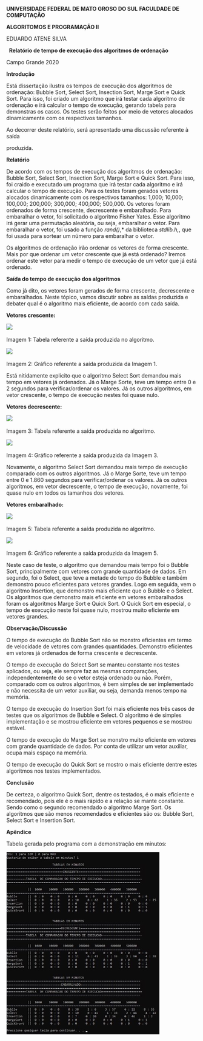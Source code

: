 ﻿**UNIVERSIDADE FEDERAL DE MATO GROSO DO SUL** **FACULDADE DE COMPUTAÇÃO** 

**ALGORITOMOS E PROGRAMAÇÃO II** 

EDUARDO ATENE SILVA 

` `**Relatório de tempo de execução dos algoritmos de ordenação** 

Campo Grande 2020 

**Introdução** 

Está dissertação ilustra os tempos de execução dos algoritmos de ordenação: Bubble Sort, Select Sort, Insection Sort, Marge Sort e Quick Sort. Para isso, foi criado um algoritmo que irá testar cada algoritmo de ordenação e irá calcular o tempo de execução, gerando tabela para demonstras os casos. Os testes serão feitos por meio de vetores alocados dinamicamente com os respectivos tamanhos. 

Ao decorrer deste relatório, será apresentado uma discussão referente à saída 

produzida.  

**Relatório** 

De acordo com os tempos de execução dos algoritmos de ordenação: Bubble Sort, Select Sort, Insection Sort, Marge Sort e Quick Sort. Para isso, foi craido e executado um programa que irá testar cada algoritmo e irá calcular o tempo de execução. Para os testes foram gerados  vetores  alocados  dinamicamente  com  os  respectivos  tamanhos:  1,000;  10,000; 100,000; 200,000; 300,000; 400,000; 500,000. Os vetores foram ordenados de forma crescente, decrescente e embaralhado. Para embaralhar o vetor, foi solicitado o algoritmo Fisher Yates. Esse  algoritmo  irá  gerar  uma  permutação  aleatória,  ou  seja,  embaralhar  o  vetor.  Para embaralhar o vetor, foi usado a função *rand()*,* da biblioteca *stdlib.h,*, que foi usada para sortear um número para embaralhar o vetor. 

Os algoritmos de ordenação irão ordenar os vetores de forma crescente. Mais por que ordenar um vetor crescente que já está ordenado? Iremos ordenar este vetor para medir o tempo de execução de um vetor que já está ordenado.  

**Saída do tempo de execução dos algoritmos** 

Como  já  dito,  os  vetores  foram  gerados  de  forma  crescente,  decrescente  e embaralhados. Neste tópico, vamos discutir sobre as saídas produzida e debater qual é o algoritmo mais eficiente, de acordo com cada saída. 

**Vetores crescente:** 

![](img//Aspose.Words.e808b011-91b0-4325-ad93-5d12ce25c0bb.001.png)

Imagem 1: Tabela referente a saída produzida no algoritmo. 

![](img//Aspose.Words.e808b011-91b0-4325-ad93-5d12ce25c0bb.002.png)

Imagem 2: Gráfico referente a saída produzida da Imagem 1.  

Está nitidamente  explicito que o algoritmo  Select Sort demandou mais tempo em vetores  já  ordenados.   Já  o  Marge  Sorte,  teve  um  tempo  entre  0  e  2  segundos  para verificar/ordenar os valores. Já os outros algoritmos, em vetor crescente, o tempo de execução nestes foi quase nulo. 

**Vetores decrescente:** 

![](img//Aspose.Words.e808b011-91b0-4325-ad93-5d12ce25c0bb.003.png)

Imagem 3: Tabela referente a saída produzida no algoritmo. 

![](img//Aspose.Words.e808b011-91b0-4325-ad93-5d12ce25c0bb.004.png)

Imagem 4: Gráfico referente a saída produzida da Imagem 3. 

Novamente, o algoritmo Select Sort demandou mais tempo de execução comparado com os outros algoritmos. Já o Marge Sorte, teve um tempo entre 0 e 1.860 segundos para verificar/ordenar  os  valores.  Já  os  outros  algoritmos,  em  vetor  decrescente,  o  tempo  de execução, novamente, foi quase nulo em todos os tamanhos dos vetores. 

**Vetores embaralhado:** 

![](img//Aspose.Words.e808b011-91b0-4325-ad93-5d12ce25c0bb.005.png)

Imagem 5: Tabela referente a saída produzida no algoritmo. 

![](img//Aspose.Words.e808b011-91b0-4325-ad93-5d12ce25c0bb.006.png)

Imagem 6: Gráfico referente a saída produzida da Imagem 5. 

Neste  caso  de  teste,  o  algoritmo  que  demandou  mais  tempo  foi  o  Bubble  Sort, principalmente com vetores com grande quantidade de dados. Em segundo, foi o Select, que teve a metade do tempo do Bubble e também demonstro pouco eficientes para vetores grandes. Logo em seguida, vem o algoritmo Insertion, que demonstro mais eficiente que o Bubble e o Select.  Os  algoritmos  que  demonstro  mais  eficiente  em  vetores  embaralhados  foram  os algoritmos Marge Sort e Quick Sort. O Quick Sort em especial, o tempo de execução neste foi quase nulo, mostrou muito eficiente em vetores grandes. 

**Observação/Discussão** 

O tempo de execução do Bubble Sort não se monstro eficientes em termo de velocidade de vetores com grandes quantidades. Demonstro eficientes em vetores já ordenados de forma crescente e decrescente. 

O tempo de execução do Select Sort se manteu constante nos testes aplicados, ou seja, ele sempre faz as mesmas comparações, independentemente do se o vetor esteja ordenado ou não. Porém, comparado com os outros algoritmos, é bem simples de ser implementado e não necessita de um vetor auxiliar, ou seja, demanda menos tempo na memória.  

O tempo de execução do Insertion Sort foi mais eficiente nos três casos de testes que os algoritmos de Bubble e Select. O algoritmo é de simples implementação e se mostrou eficiente em vetores pequenos e se mostrou estável.  

O tempo de execução do Marge Sort se monstro muito eficiente em vetores com grande quantidade de dados. Por conta de utilizar um vetor auxiliar, ocupa mais espaço na memória. 

O tempo de execução do Quick Sort se mostro o mais eficiente dentre estes algoritmos nos testes implementados. 

**Conclusão** 

De  certeza,  o  algoritmo  Quick  Sort,  dentre  os  testados,  é  o  mais  eficiente  e recomendado, pois ele é o mais rápido e a relação se mante constante. Sendo como o segundo recomendado o algoritmo Marge Sort. Os algoritmos que são menos recomendados e eficientes são os: Bubble Sort, Select Sort e Insertion Sort. 

**Apêndice**

Tabela gerada pelo programa com a demonstração em minutos:  

![](img//Aspose.Words.e808b011-91b0-4325-ad93-5d12ce25c0bb.007.jpeg)
